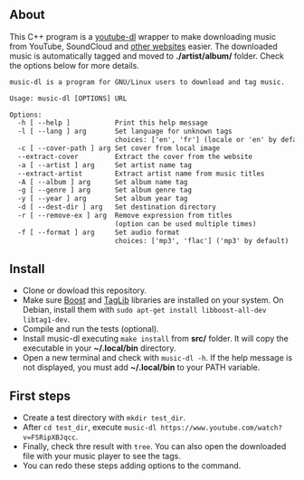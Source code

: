 ## About

This C++ program is a [youtube-dl](https://github.com/ytdl-org/youtube-dl) wrapper to make downloading music from YouTube, SoundCloud and [other websites](https://github.com/ytdl-org/youtube-dl/blob/master/docs/supportedsites.md) easier. The downloaded music is automatically tagged and moved to **./artist/album/** folder.
Check the options below for more details.

``` txt
music-dl is a program for GNU/Linux users to download and tag music.

Usage: music-dl [OPTIONS] URL

Options:
  -h [ --help ]           Print this help message
  -l [ --lang ] arg       Set language for unknown tags 
                          choices: ['en', 'fr'] (locale or 'en' by default)
  -c [ --cover-path ] arg Set cover from local image
  --extract-cover         Extract the cover from the website
  -a [ --artist ] arg     Set artist name tag
  --extract-artist        Extract artist name from music titles
  -A [ --album ] arg      Set album name tag
  -g [ --genre ] arg      Set album genre tag
  -y [ --year ] arg       Set album year tag
  -d [ --dest-dir ] arg   Set destination directory
  -r [ --remove-ex ] arg  Remove expression from titles
                          (option can be used multiple times)
  -f [ --format ] arg     Set audio format
                          choices: ['mp3', 'flac'] ('mp3' by default)
```

## Install

- Clone or dowload this repository.
- Make sure [Boost](https://www.boost.org/) and [TagLib](https://taglib.org/) libraries are installed on your system. On Debian, install them with `sudo apt-get install libboost-all-dev libtag1-dev`.
- Compile and run the tests (optional).
- Install music-dl executing `make install` from **src/** folder. It will copy the executable in your **~/.local/bin** directory.
- Open a new terminal and check with `music-dl -h`. If the help message is not displayed, you must add **~/.local/bin** to your PATH variable.


## First steps

- Create a test directory with `mkdir test_dir`.
- After `cd test_dir`, execute `music-dl https://www.youtube.com/watch?v=FSRipXBJqcc`.
- Finally, check thre result with `tree`. You can also open the downloaded file with your music player to see the tags.
- You can redo these steps adding options to the command.
